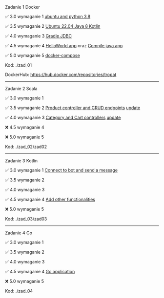 Zadanie 1 Docker

✅ 3.0 wymaganie 1 [ubuntu and python 3.8](https://github.com/tropat/ebiznes/commit/c0780d384166e84f73d62b70ee323a709a3b125b)

✅ 3.5 wymaganie 2 [Ubuntu 22.04 Java 8 Kotlin](https://github.com/tropat/ebiznes/commit/a04517af70397b2874f142bb2c3e8783269d29bf)

✅ 4.0 wymaganie 3 [Gradle JDBC](https://github.com/tropat/ebiznes/commit/399a70fe45468f0432de620d1ed1f99f9326ee22)

✅ 4.5 wymaganie 4 [HelloWorld app](https://github.com/tropat/ebiznes/commit/25e87ea5ac803cadf2833dfcc36e5ab742d51e29) oraz [Compile java app ](https://github.com/tropat/ebiznes/commit/36159123df4e02c9229aa8ac4d4e9f9be45bea1c)

✅ 5.0 wymaganie 5 [docker-compose](https://github.com/tropat/ebiznes/commit/4c000ee966b450528d6e3b07571b8dde0dd45054)

Kod: ./zad_01

DockerHub: https://hub.docker.com/repositories/tropat

-----------------------------------------------------------------------------------------------------------------------

Zadanie 2 Scala

✅ 3.0 wymaganie 1

✅ 3.5 wymaganie 2 [Product controller and CRUD endpoints](https://github.com/tropat/ebiznes/commit/3378011a6ada33551c158be7648188ddbc1e2cbf) [update](https://github.com/tropat/ebiznes/commit/0106b88a601dc5050ac3601399ed8cf09d6d543d)

✅ 4.0 wymaganie 3 [Category and Cart controllers](https://github.com/tropat/ebiznes/commit/771b225cbc2d3c142f21c60cb9de47826e10dca0) [update](https://github.com/tropat/ebiznes/commit/0106b88a601dc5050ac3601399ed8cf09d6d543d)

❌ 4.5 wymaganie 4

❌ 5.0 wymaganie 5

Kod: ./zad_02/zad02

-------------------------------

Zadanie 3 Kotlin

✅ 3.0 wymaganie 1 [Connect to bot and send a message](https://github.com/tropat/ebiznes/commit/7acc93ab02d03de18ea3de6d66dd638ed81f0c88#diff-5c78a5687d547d9913a4b8c75a0ca2672caad629532e38c1f47decde9ee3fb19R1)

✅ 3.5 wymaganie 2

✅ 4.0 wymaganie 3

✅ 4.5 wymaganie 4 [Add other functionalities](https://github.com/tropat/ebiznes/commit/b9c0a5f3f0be1358d62fce140a104fd77df1b83b)

❌ 5.0 wymaganie 5

Kod: ./zad_03/zad03

-------------------------------

Zadanie 4 Go

✅ 3.0 wymaganie 1 

✅ 3.5 wymaganie 2

✅ 4.0 wymaganie 3

✅ 4.5 wymaganie 4 [Go application](https://github.com/tropat/ebiznes/commit/e0e93511fe09353b8c9cb398acbddb0a7c61d90a)

❌ 5.0 wymaganie 5

Kod: ./zad_04
